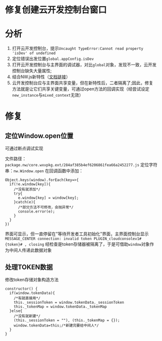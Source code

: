# 修复创建云开发控制台窗口
# 分析
1. 打开云开发控制台，提示`Uncaught TypeError:Cannot read property 'isDev' of undefined`
2. 定位错误出发位置`global.appConfig.isDev`
3. 打开云开发控制台与主界面的调试器，对比`global`对象，发现不一致，云开发控制台缺失大量属性;
4. 结合NW.js新特性（[文档链接](https://nwjs.readthedocs.io/en/latest/References/Window/#windowopenurl-options-callback)）
5. 云开发控制台应与主界面共享变量，但在新特性后，二者隔离了;因此，修复方法就是让它们共享关键变量，可通过open方法的回调实现（经尝试设定`new_instance`与`mixed_context`无效）

# 修复
## 定位Window.open位置
可通过断点调试实现

文件路径： `package.nw/core.wxvpkg.ext/284af385b4ef6206861fea66a2452277.js`
定位字符串：`nw.Window.open`
在回调函数中添加：
```
Object.keys(window).forEach(key=>{
  if(!e.window[key]){
    /*没有就添加*/
    try{
      e.window[key] = window[key];
    }catch(e){
      /*部分方法不可修改，会抛异常*/
      console.error(e);
    }
  }
})
```
界面可显示，但一直停留在"等待开发者工具初始化"界面，主界面控制台显示`MESSAGE_CENTER connection: invalid token PLUGIN_cloudconsolev1#{token}# , closing`
经检查是token存储器被隔离了，于是可借助`window`对象作为中间人传递此数据对象

## 处理TOKEN数据
修改token存储对象构造方法
```
constructor() {
  if(window.tokenData){
    /*有就直接用*/
    this._sessionToken = window.tokenData._sessionToken
    this._tokenMap = window.tokenData._tokenMap
  }else{
    /*没有就新建*/
    (this._sessionToken = ""), (this._tokenMap = {});
    window.tokenData=this;/*新建完要给中间人*/
  }
}
```